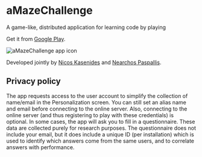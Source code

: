 # aMazeChallenge
A game-like, distributed application for learning code by playing

Get it from [Google Play](https://play.google.com/store/apps/details?id=org.inspirecenter.amazechallenge).

![aMazeChallenge app icon](https://raw.githubusercontent.com/nearchos/aMazeChallenge/master/artwork/amaze_logo-web.png)

Developed jointly by [Nicos Kasenides](https://github.com/hfnovember) and [Nearchos Paspallis](https://github.com/nearchos).

## Privacy policy
The app requests access to the user account to simplify the collection of name/email in the Personalization screen. You can still set an alias name and email before connecting to the online server. Also, connecting to the online server (and thus registering to play with these credentials) is optional.
In some cases, the app will ask you to fill in a questionnaire. These data are collected purely for research purposes. The questionnaire does not include your email, but it does include a unique ID (per installation) which is used to identify which answers come from the same users, and to correlate answers with performance.
